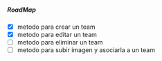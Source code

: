 ##### RoadMap

-   [x] metodo para crear un team
-   [x] metodo para editar un team
-   [ ] metodo para eliminar un team
-   [ ] metodo para subir imagen y asociarla a un team
